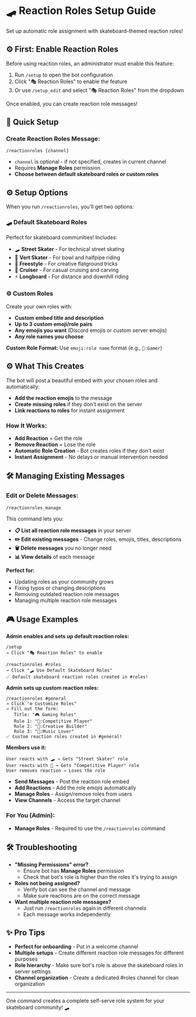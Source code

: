# 🛹 Reaction Roles Setup Guide

Set up automatic role assignment with skateboard-themed reaction roles!

## ⚙️ **First: Enable Reaction Roles**

Before using reaction roles, an administrator must enable this feature:

1. Run `/setup` to open the bot configuration
2. Click "🎭 Reaction Roles" to enable the feature
3. Or use `/setup_edit` and select "🎭 Reaction Roles" from the dropdown

Once enabled, you can create reaction role messages!

## 🎯 **Quick Setup**

### **Create Reaction Roles Message:**
```
/reactionroles [channel]
```

- `channel` is optional - if not specified, creates in current channel
- Requires **Manage Roles** permission
- **Choose between default skateboard roles or custom roles**

## ⚙️ **Setup Options**

When you run `/reactionroles`, you'll get two options:

### **🛹 Default Skateboard Roles**
Perfect for skateboard communities! Includes:
- 🛹 **Street Skater** - For technical street skating
- 🏁 **Vert Skater** - For bowl and halfpipe riding  
- 🎯 **Freestyle** - For creative flatground tricks
- 🌊 **Cruiser** - For casual cruising and carving
- ⚡ **Longboard** - For distance and downhill riding

### **⚙️ Custom Roles**
Create your own roles with:
- **Custom embed title and description**
- **Up to 3 custom emoji/role pairs**
- **Any emojis you want** (Discord emojis or custom server emojis)
- **Any role names you choose**

**Custom Role Format:** Use `emoji:role name` format (e.g., `🎯:Gamer`)

## ⚙️ **What This Creates**

The bot will post a beautiful embed with your chosen roles and automatically:
- **Add the reaction emojis** to the message
- **Create missing roles** if they don't exist on the server
- **Link reactions to roles** for instant assignment

### **How It Works:**
- **Add Reaction** = Get the role
- **Remove Reaction** = Lose the role
- **Automatic Role Creation** - Bot creates roles if they don't exist
- **Instant Assignment** - No delays or manual intervention needed

## 🛠️ **Managing Existing Messages**

### **Edit or Delete Messages:**
```
/reactionroles_manage
```

This command lets you:
- **📋 List all reaction role messages** in your server
- **✏️ Edit existing messages** - Change roles, emojis, titles, descriptions
- **🗑️ Delete messages** you no longer need
- **📊 View details** of each message

**Perfect for:**
- Updating roles as your community grows
- Fixing typos or changing descriptions
- Removing outdated reaction role messages
- Managing multiple reaction role messages

## 🎮 **Usage Examples**

**Admin enables and sets up default reaction roles:**
```
/setup
→ Click "🎭 Reaction Roles" to enable

/reactionroles #roles
→ Click "🛹 Use Default Skateboard Roles"
✅ Default skateboard reaction roles created in #roles!
```

**Admin sets up custom reaction roles:**
```
/reactionroles #general
→ Click "⚙️ Customize Roles"
→ Fill out the form:
   Title: "🎮 Gaming Roles"
   Role 1: "🎯:Competitive Player"
   Role 2: "🎨:Creative Builder" 
   Role 3: "🎵:Music Lover"
✅ Custom reaction roles created in #general!
```

**Members use it:**
```
User reacts with 🛹 → Gets "Street Skater" role
User reacts with 🎯 → Gets "Competitive Player" role
User removes reaction → Loses the role
```
- **Send Messages** - Post the reaction role embed
- **Add Reactions** - Add the role emojis automatically
- **Manage Roles** - Assign/remove roles from users
- **View Channels** - Access the target channel

### **For You (Admin):**
- **Manage Roles** - Required to use the `/reactionroles` command

## 🛠️ **Troubleshooting**

- **"Missing Permissions" error?** 
  - Ensure bot has **Manage Roles** permission
  - Check that bot's role is higher than the roles it's trying to assign
- **Roles not being assigned?** 
  - Verify bot can see the channel and message
  - Make sure reactions are on the correct message
- **Want multiple reaction role messages?** 
  - Just run `/reactionroles` again in different channels
  - Each message works independently

## ✨ **Pro Tips**

- **Perfect for onboarding** - Put in a welcome channel
- **Multiple setups** - Create different reaction role messages for different purposes
- **Role hierarchy** - Make sure bot's role is above the skateboard roles in server settings
- **Channel organization** - Create a dedicated #roles channel for clean organization

---
One command creates a complete self-serve role system for your skateboard community! 🛹
